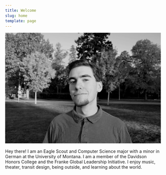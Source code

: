 ```yaml
---
title: Welcome
slug: home
template: page
---
```


![profile photo](/static/images/headshot.jpg)

Hey there! I am an Eagle Scout and Computer Science major with a minor in German at the University of Montana. I am a member of the Davidson Honors College and the Franke Global Leadership Initiative. I enjoy music, theater, transit design, being outside, and learning about the world.
